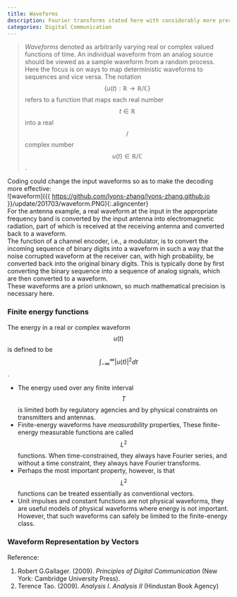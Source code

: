 ```yaml
---
title: Waveforms
description: Fourier transforms stated here with considerably more precision and interpretation.
categories: Digital Communication
---
```


> *Waveforms* denoted as arbitrarily varying real or complex valued functions of time. An individual waveform from an analog source should be viewed as a sample waveform from a random process. Here the focus is on ways to map deterministic waveforms to sequences and vice versa. The notation $$\{u(t) : \mathbb{R} \rightarrow \mathbb{R}/\mathbb{C}\}$$ refers to a function that maps each real number $$t \in \mathbb{R}$$ into a real$$/$$complex number $$u(t) \in \mathbb{R}/\mathbb{C}$$.  

Coding could change the input waveforms so as to make the decoding more effective:  
![waveform]({{ https://github.com/lyons-zhang/lyons-zhang.github.io }}/update/201703/waveform.PNG){:.aligncenter}  
For the antenna example, a real waveform at the input in the appropriate frequency band is converted by the input antenna into electromagnetic radiation, part of which is received at the receiving antenna and converted back to a waveform.  
The function of a channel encoder, i.e., a modulator, is to convert the incoming sequence of binary digits into a waveform in such a way that the noise corrupted waveform at the receiver can, with high probability, be converted back into the original binary digits. This is typically done by first converting the binary sequence into a sequence of analog signals, which are then converted to a waveform.  
These waveforms are a priori unknown, so much mathematical precision is necessary here.  
### **Finite energy functions**
The energy in a real or complex waveform $$u(t)$$ is defined to be $$\int_{-\infty}^\infty|u(t)|^2dt$$.  
* The energy used over any finite interval $$T$$ is limited both by regulatory agencies and by physical constraints on transmitters and antennas.
* Finite-energy waveforms have *measurability* properties, These finite-energy measurable functions are called $$L^2$$ functions. When time-constrained, they always have Fourier series, and without a time constraint, they always have Fourier transforms.
* Perhaps the most important property, however, is that $$L^2$$ functions can be treated essentially as conventional vectors.
* Unit impulses and constant functions are not physical waveforms, they are useful models of physical waveforms where energy is not important. However, that such waveforms can safely be limited to the finite-energy class.  

### **Waveform Representation by Vectors**


Reference:

1. Robert G.Gallager. (2009). *Principles of Digital Communication* (New York: Cambridge University Press).
2. Terence Tao. (2009). *Analysis I*. *Analysis II* (Hindustan Book Agency)
